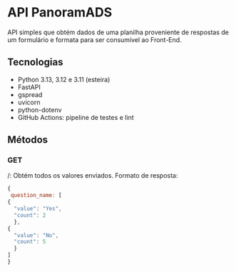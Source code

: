 # API PanoramADS

API simples que obtém dados de uma planilha proveniente de respostas de um formulário e formata para ser consumível ao Front-End.

## Tecnologias
- Python 3.13, 3.12 e 3.11 (esteira)
- FastAPI
- gspread
- uvicorn
- python-dotenv
- GitHub Actions: pipeline de testes e lint

## Métodos

### GET
/: Obtém todos os valores enviados.
Formato de resposta:

```js
{
 question_name: [
{
  "value": "Yes",
  "count": 2
  },
{
  "value": "No",
  "count": 5
  }
]
}
```
